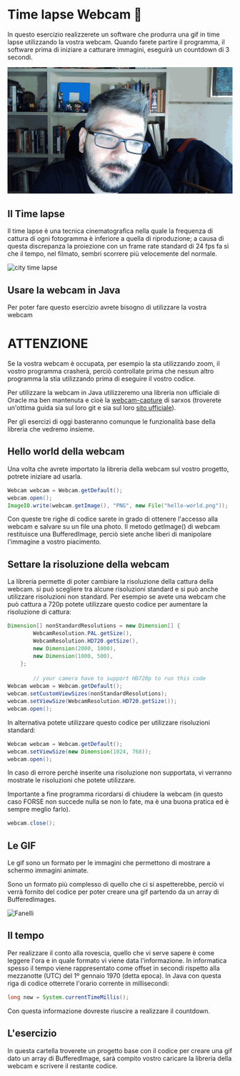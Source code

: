 # Time lapse Webcam :kick_scooter:

In questo esercizio realizzerete un software che produrra una gif in time lapse utilizzando la vostra webcam. Quando farete partire il programma, il software prima di iniziare a catturare immagini, eseguirà un countdown di 3 secondi.


![city time lapse](timeLapse.gif)


## Il Time lapse

Il time lapse è una tecnica cinematografica nella quale la frequenza di cattura di ogni fotogramma è inferiore a quella di riproduzione; a causa di questa discrepanza la proiezione con un frame rate standard di 24 fps fa sì che il tempo, nel filmato, sembri scorrere più velocemente del normale.

![city time lapse](https://64.media.tumblr.com/8d005dbc5d352b03fb9ded11673c98e8/tumblr_naq374DYwf1re4onxo2_1280.gif)

## Usare la webcam in Java

Per poter fare questo esercizio avrete bisogno di utilizzare la vostra webcam

# **ATTENZIONE**
Se la vostra webcam è occupata, per esempio la sta utilizzando zoom, il vostro programma crasherà, perciò controllate prima che nessun altro programma la stia utilizzando prima di eseguire il vostro codice.


Per utilizzare la webcam in Java utilizzeremo una libreria non ufficiale di Oracle ma ben mantenuta e cioè la [webcam-capture](https://github.com/sarxos/webcam-capture) di sarxos (troverete un'ottima guida sia sul loro git e sia sul loro [sito ufficiale](http://webcam-capture.sarxos.pl/)).

Per gli esercizi di oggi basteranno comunque le funzionalità base della libreria che vedremo insieme.

## Hello world della webcam

Una volta che avrete importato la libreria della webcam sul vostro progetto, potrete iniziare ad usarla. 


```java
Webcam webcam = Webcam.getDefault();
webcam.open();
ImageIO.write(webcam.getImage(), "PNG", new File("hello-world.png"));
```

Con queste tre righe di codice sarete in grado di ottenere l'accesso alla webcam e salvare su un file una photo. Il metodo getImage() di webcam restituisce una BufferedImage, perciò siete anche liberi di manipolare l'immagine a vostro piacimento.

## Settare la risoluzione della webcam

La libreria permette di poter cambiare la risoluzione della cattura della webcam. si può scegliere tra alcune risoluzioni standard e si può anche utilizzare risoluzioni non standard. Per esempio se avete una webcam che può cattura a 720p potete utilizzare questo codice per aumentare la risoluzione di cattura:
```java
Dimension[] nonStandardResolutions = new Dimension[] {
        WebcamResolution.PAL.getSize(),
        WebcamResolution.HD720.getSize(),
        new Dimension(2000, 1000),
        new Dimension(1000, 500),
    };

        // your camera have to support HD720p to run this code
Webcam webcam = Webcam.getDefault();
webcam.setCustomViewSizes(nonStandardResolutions);
webcam.setViewSize(WebcamResolution.HD720.getSize());
webcam.open();
```

In alternativa potete utilizzare questo codice per utilizzare risoluzioni standard:

```java
Webcam webcam = Webcam.getDefault();
webcam.setViewSize(new Dimension(1024, 768));
webcam.open();
```
In caso di errore perché inserite una risoluzione non supportata, vi verranno mostrate le risoluzioni che potete utilizzare.


Importante a fine programma ricordarsi di chiudere la webcam (in questo caso FORSE non succede nulla se non lo fate, ma è una buona pratica ed è sempre meglio farlo).

```java
webcam.close();
```

## Le GIF

Le gif sono un formato per le immagini che permettono di mostrare a schermo immagini animate.

Sono un formato più complesso di quello che ci si aspetterebbe, perciò vi verrà fornito del codice per poter creare una gif partendo da un array di BufferedImages.

![Fanelli](https://media.tenor.com/images/ffafbd51b78d2458588d19bb81248990/tenor.gif)


## Il tempo

Per realizzare il conto alla rovescia, quello che vi serve sapere è come leggere l'ora e in quale formato vi viene data l'informazione. In informatica spesso il tempo viene rappresentato come offset in secondi rispetto alla mezzanotte (UTC) del 1º gennaio 1970 (detta epoca). In Java con questa riga di codice otterrete l'orario corrente in millisecondi:

```java
long now = System.currentTimeMillis();
```

Con questa informazione dovreste riuscire a realizzare il countdown.

## L'esercizio

In questa cartella troverete un progetto base con il codice per creare una gif dato un array di BufferedImage, sarà compito vostro caricare la libreria della webcam e scrivere il restante codice.